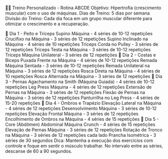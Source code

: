 🏋️‍♂️ Treino Personalizado - Rotina ABCDE
Objetivo: Hipertrofia (crescimento muscular) com o uso de máquinas.
Dias de Treino: 5 dias por semana
Divisão do Treino: Cada dia foca em um grupo muscular diferente para otimizar o crescimento e a recuperação.

📅 Dia 1 - Peito e Tríceps
Supino Máquina - 4 séries de 10-12 repetições
Crucifixo na Máquina - 3 séries de 12 repetições
Supino Inclinado na Máquina - 4 séries de 10 repetições
Tríceps Corda no Pulley - 3 séries de 12 repetições
Tríceps Testa na Máquina - 3 séries de 10-12 repetições
Tríceps Máquina Unilateral - 3 séries de 12 repetições
📅 Dia 2 - Costas e Bíceps
Puxada Frente na Máquina - 4 séries de 10-12 repetições
Remada Máquina Sentada - 3 séries de 10-12 repetições
Remada Unilateral na Máquina - 3 séries de 12 repetições
Rosca Direta na Máquina - 4 séries de 10 repetições
Rosca Alternada na Máquina - 3 séries de 12 repetições
📅 Dia 3 - Pernas
Agachamento na Smith (Máquina Guiada) - 4 séries de 10-12 repetições
Leg Press Máquina - 4 séries de 12 repetições
Extensão de Pernas na Máquina - 3 séries de 12 repetições
Flexão de Pernas na Máquina - 3 séries de 12 repetições
Panturrilha no Leg Press - 4 séries de 15-20 repetições
📅 Dia 4 - Ombros e Trapézio
Elevação Lateral na Máquina - 4 séries de 12 repetições
Desenvolvimento Máquina - 3 séries de 10-12 repetições
Elevação Frontal Máquina - 3 séries de 12 repetições
Encolhimento de Ombros na Máquina - 4 séries de 15 repetições
📅 Dia 5 - Core (Abdômen)
Abdominal Máquina Crunch - 4 séries de 15 repetições
Elevação de Pernas Máquina - 3 séries de 12 repetições
Rotação de Tronco na Máquina - 3 séries de 12 repetições cada lado
Prancha Isométrica - 3 séries de 30 segundos
Dica: Mantenha a execução dos exercícios com controle e foque em sentir o músculo trabalhar. No intervalo entre as séries, descanse de 60 a 90 segundos.